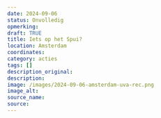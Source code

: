 ```yaml
---
date: 2024-09-06
status: Onvolledig
opmerking: 
draft: TRUE
title: Iets op het Spui?
location: Amsterdam
coordinates: 
category: acties
tags: []
description_original: 
description: 
image: /images/2024-09-06-amsterdam-uva-rec.png
image_alt: 
source_name: 
source: 
---
```

